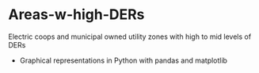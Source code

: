 # Areas-w-high-DERs
Electric coops and municipal owned utility zones with high to mid levels of DERs
 - Graphical representations in Python with pandas and matplotlib
